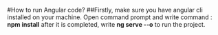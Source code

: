 #How to run Angular code?
##Firstly, make sure you have angular cli installed on your machine. 
Open command prompt and write command : **npm install** after it is completed, write **ng serve --o** to run the project.

